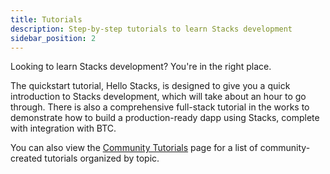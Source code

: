 ```yaml
---
title: Tutorials
description: Step-by-step tutorials to learn Stacks development
sidebar_position: 2
---
```


Looking to learn Stacks development? You're in the right place.

The quickstart tutorial, Hello Stacks, is designed to give you a quick introduction to Stacks development, which will take about an hour to go through. There is also a comprehensive full-stack tutorial in the works to demonstrate how to build a production-ready dapp using Stacks, complete with integration with BTC.

You can also view the [Community Tutorials](./community-tutorials) page for a list of community-created tutorials organized by topic.
